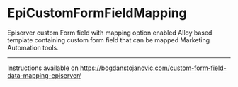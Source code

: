 # EpiCustomFormFieldMapping
Episerver custom Form field with mapping option enabled
Alloy based template containing custom form field that can be mapped Marketing Automation tools.
***
Instructions available on https://bogdanstojanovic.com/custom-form-field-data-mapping-episerver/
